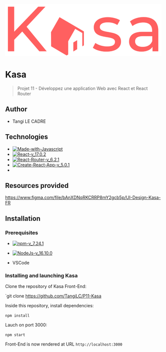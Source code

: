 ![logo-du-projet](src\assets\logo.png)

# Kasa
> Projet 11 - Développez une application Web avec React et React Router
## Author 

- Tangi LE CADRE
## Technologies

- [![Made-with-Javascript](https://img.shields.io/badge/Made%20with-Javascript-green)](https://developer.mozilla.org/fr/docs/Web/JavaScript)
- [![React-v_17.0.2](https://img.shields.io/badge/React-v_17.24.1-blue)](https://fr.reactjs.org/)
- [![React-Router-v_6.2.1](https://img.shields.io/badge/React_Router-v_6.2.1-yellow)](https://reactrouter.com/docs/en/v6)
- [![Create-React-App-v_5.0.1](https://img.shields.oi/badge/Create%20React%20App-v_5.0.1-blue)](https://github.com/facebook/create-react-app)
- 

## Resources provided

https://www.figma.com/file/bAnXDNqRKCRRP8mY2gcb5p/UI-Design-Kasa-FR

## Installation

### Prerequisites

- [![npm-v_7.24.1](https://img.shields.io/badge/npm-v_7.24.1-orange)](https://docs.npmjs.com/)
- [![NodeJs-v_16.10.0](https://img.shields.io/badge/NodeJs-v_16.10.0-red)](https://nodejs.org/en/docs/)

- VSCode


### Installing and launching Kasa

Clone the repository of Kasa Front-End:

`git clone https://github.com/TangiLC/P11-Kasa

Inside this repository, install dependencies:

`npm install`

Lauch on port 3000:

`npm start`

Front-End is now rendered at URL `http://localhost:3000`